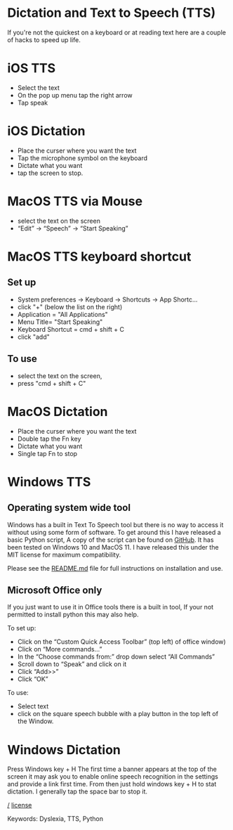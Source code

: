 Dictation and Text to Speech (TTS)
===
If you're not the quickest on a keyboard or at reading text here are a couple of hacks to speed up life.

# iOS TTS
* Select the text
* On the pop up menu tap the right arrow
* Tap speak

# iOS Dictation
* Place the curser where you want the text
* Tap the microphone symbol on the keyboard
* Dictate what you want
* tap the screen to stop.

# MacOS TTS via Mouse
* select the text on the screen
* “Edit” -> “Speech” -> “Start Speaking”

# MacOS TTS keyboard shortcut

## Set up
* System preferences -> Keyboard -> Shortcuts -> App Shortc...
* click "+" (below the list on the right)
* Application = "All Applications"
* Menu Title= "Start Speaking"
* Keyboard Shortcut = cmd + shift + C
* click "add"

## To use
* select the text on the screen, 
* press "cmd + shift + C"

# MacOS Dictation
* Place the curser where you want the text
* Double tap the Fn key
* Dictate what you want
* Single tap Fn to stop

# Windows TTS

## Operating system wide tool
Windows has a built in Text To Speech tool but there is no way to access it without using some form of software. To get around this I have released a basic Python script, A copy of the script can be found on [GitHub](https://github.com/kryton-me/PyWinTTS). It has been tested on Windows 10 and MacOS 11. I have released this under the MIT license for maximum compatibility.

Please see the [README.md](https://github.com/kryton-me/PyWinTTS/blob/main/README.md) file for full instructions on installation and use.

## Microsoft Office only
If you just want to use it in Office tools there is a built in tool, If your not permitted to install python this may also help.

To set up:

* Click on the “Custom Quick Access Toolbar” (top left) of office window)
* Click on “More commands…”
* In the “Choose commands from:” drop down select “All Commands”
* Scroll down to “Speak” and click on it
* Click “Add>>”
* Click “OK”

To use:

* Select text
* click on the square speech bubble with a play button in the top left of the Window.

# Windows Dictation 
Press Windows key + H
The first time a banner appears at the top of the screen
it may ask you to enable online speech recognition in the settings and provide a link first time.
From then just hold windows key + H to stat dictation.
I generally tap the space bar to stop it.


[/](/)
[license](/LICENSE)

Keywords: Dyslexia, TTS, Python